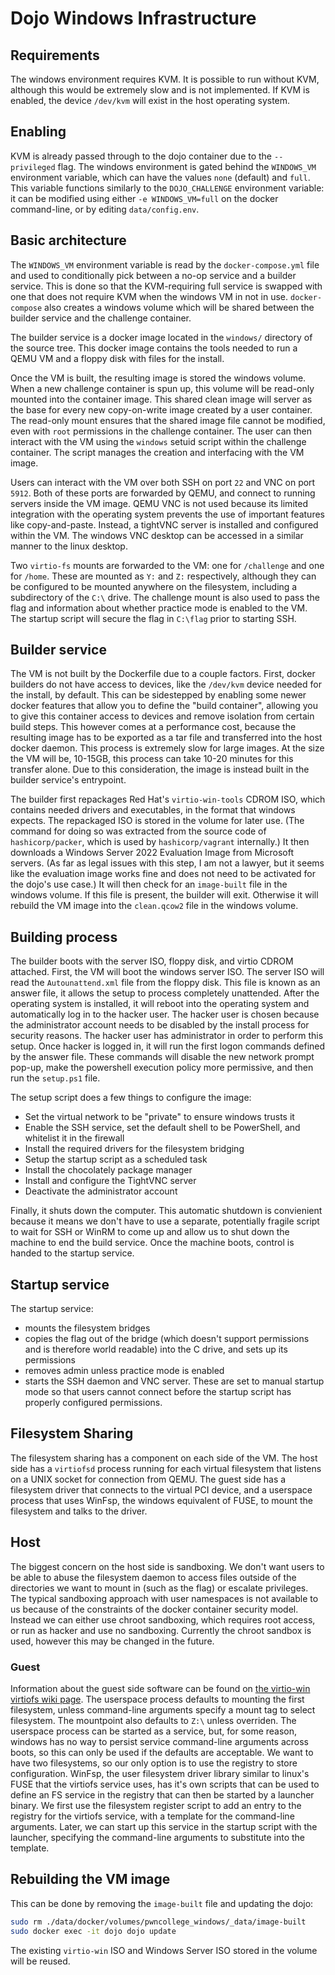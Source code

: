 # Dojo Windows Infrastructure

## Requirements

The windows environment requires KVM. 
It is possible to run without KVM, although this would be extremely slow and is not implemented.
If KVM is enabled, the device `/dev/kvm` will exist in the host operating system.

## Enabling

KVM is already passed through to the dojo container due to the `--privileged` flag.
The windows environment is gated behind the `WINDOWS_VM` environment variable, which can have the values `none` (default) and `full`.
This variable functions similarly to the `DOJO_CHALLENGE` environment variable: it can be modified using either `-e WINDOWS_VM=full` on the docker command-line, or by editing `data/config.env`. 

## Basic architecture

The `WINDOWS_VM` environment variable is read by the `docker-compose.yml` file and used to conditionally pick between a no-op service and a builder service.
This is done so that the KVM-requiring full service is swapped with one that does not require KVM when the windows VM in not in use. 
`docker-compose` also creates a windows volume which will be shared between the builder service and the challenge container. 

The builder service is a docker image located in the `windows/` directory of the source tree. 
This docker image contains the tools needed to run a QEMU VM and a floppy disk with files for the install. 

Once the VM is built, the resulting image is stored the windows volume. 
When a new challenge container is spun up, this volume will be read-only mounted into the container image.
This shared clean image will server as the base for every new copy-on-write image created by a user container.
The read-only mount ensures that the shared image file cannot be modified, even with `root` permissions in the challenge container. 
The user can then interact with the VM using the `windows` setuid script within the challenge container.
The script manages the creation and interfacing with the VM image. 

Users can interact with the VM over both SSH on port `22` and VNC on port `5912`.
Both of these ports are forwarded by QEMU, and connect to running servers inside the VM image. 
QEMU VNC is not used because its limited integration with the operating system prevents the use of important features like copy-and-paste.
Instead, a tightVNC server is installed and configured within the VM. 
The windows VNC desktop can be accessed in a similar manner to the linux desktop. 

Two `virtio-fs` mounts are forwarded to the VM: one for `/challenge` and one for `/home`.
These are mounted as `Y:` and `Z:` respectively, although they can be configured to be mounted anywhere on the filesystem, including a subdirectory of the `C:\` drive. 
The challenge mount is also used to pass the flag and information about whether practice mode is enabled to the VM. 
The startup script will secure the flag in `C:\flag` prior to starting SSH. 

## Builder service

The VM is not built by the Dockerfile due to a couple factors. 
First, docker builders do not have access to devices, like the `/dev/kvm` device needed for the install, by default. 
This can be sidestepped by enabling some newer docker features that allow you to define the "build container", allowing you to give this container access to devices and remove isolation from certain build steps. 
This however comes at a performance cost, because the resulting image has to be exported as a tar file and transferred into the host docker daemon. 
This process is extremely slow for large images. 
At the size the VM will be, 10-15GB, this process can take 10-20 minutes for this transfer alone. 
Due to  this consideration, the image is instead built in the builder service's entrypoint. 

The builder first repackages Red Hat's `virtio-win-tools` CDROM ISO, which contains needed drivers and executables, in the format that windows expects. 
The repackaged ISO is stored in the volume for later use.
(The command for doing so was extracted from the source code of `hashicorp/packer`, which is used by `hashicorp/vagrant` internally.)
It then downloads a Windows Server 2022 Evaluation Image from Microsoft servers. 
(As far as legal issues with this step, I am not a lawyer, but it seems like the evaluation image works fine and does not need to be activated for the dojo's use case.)
It will then check for an `image-built` file in the windows volume. 
If this file is present, the builder will exit. 
Otherwise it will rebuild the VM image into the `clean.qcow2` file in the windows volume. 

## Building process

The builder boots with the server ISO, floppy disk, and virtio CDROM attached. 
First, the VM will boot the windows server ISO. 
The server ISO will read the `Autounattend.xml` file from the floppy disk. 
This file is known as an answer file, it allows the setup to process completely unattended. 
After the operating system is installed, it will reboot into the operating system and automatically log in to the hacker user. 
The hacker user is chosen because the administrator account needs to be disabled by the install process for security reasons. 
The hacker user has administrator in order to perform this setup. 
Once hacker is logged in, it will run the first logon commands defined by the answer file. 
These commands will disable the new network prompt pop-up, make the powershell execution policy more permissive, and then run the `setup.ps1` file.

The setup script does a few things to configure the image:
- Set the virtual network to be "private" to ensure windows trusts it
- Enable the SSH service, set the default shell to be PowerShell, and whitelist it in the firewall
- Install the required drivers for the filesystem bridging
- Setup the startup script as a scheduled task
- Install the chocolately package manager
- Install and configure the TightVNC server
- Deactivate the administrator account

Finally, it shuts down the computer. 
This automatic shutdown is convienient because it means we don't have to use a separate, potentially fragile script to wait for SSH or WinRM to come up and allow us to shut down the machine to end the build service. 
Once the machine boots, control is handed to the startup service. 

## Startup service

The startup service: 
- mounts the filesystem bridges
- copies the flag out of the bridge (which doesn't support permissions and is therefore world readable) into the C drive, and sets up its permissions
- removes admin unless practice mode is enabled
- starts the SSH daemon and VNC server. 
  These are set to manual startup mode so that users cannot connect before the startup script has properly configured permissions. 

## Filesystem Sharing

The filesystem sharing has a component on each side of the VM.
The host side has a `virtiofsd` process running for each virtual filesystem that listens on a UNIX socket for connection from QEMU. 
The guest side has a filesystem driver that connects to the virtual PCI device, and a userspace process that uses WinFsp, the windows equivalent of FUSE, to mount the filesystem and talks to the driver. 

## Host

The biggest concern on the host side is sandboxing. 
We don't want users to be able to abuse the filesystem daemon to access files outside of the directories we want to mount in (such as the flag) or escalate privileges. 
The typical sandboxing approach with user namespaces is not available to us because of the constraints of the docker container security model. 
Instead we can either use chroot sandboxing, which requires root access, or run as hacker and use no sandboxing.
Currently the chroot sandbox is used, however this may be changed in the future. 

### Guest

Information about the guest side software can be found on [the virtio-win virtiofs wiki page](https://github.com/virtio-win/kvm-guest-drivers-windows/wiki/Virtiofs).
The userspace process defaults to mounting the first filesystem, unless command-line arguments specify a mount tag to select filesystem.
The mountpoint also defaults to `Z:\` unless overriden. 
The userspace process can be started as a service, but, for some reason, windows has no way to persist service command-line arguments across boots, so this can only be used if the defaults are acceptable.
We want to have two filesystems, so our only option is to use the registry to store configuration.
WinFsp, the user filesystem driver library similar to linux's FUSE that the virtiofs service uses, has it's own scripts that can be used to define an FS service in the registry that can then be started by a launcher binary. 
We first use the filesystem register script to add an entry to the registry for the virtiofs service, with a template for the command-line arguments.
Later, we can start up this service in the startup script with the launcher, specifying the command-line arguments to substitute into the template. 

## Rebuilding the VM image

This can be done by removing the `image-built` file and updating the dojo:

```sh
sudo rm ./data/docker/volumes/pwncollege_windows/_data/image-built
sudo docker exec -it dojo dojo update
```

The existing `virtio-win` ISO and Windows Server ISO stored in the volume will be reused. 
